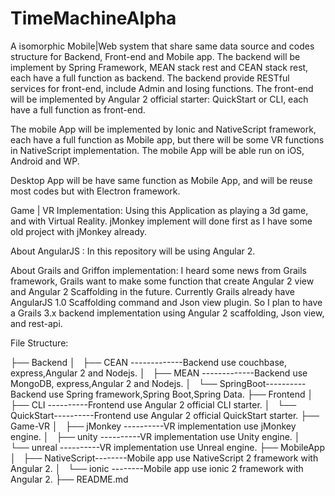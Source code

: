 # TimeMachineAlpha

A isomorphic Mobile|Web system that share same data source and codes structure for Backend, Front-end and Mobile app.
The backend will be implement by Spring Framework, MEAN stack rest and CEAN stack rest, each have a full function as backend. The backend provide RESTful services for front-end, include Admin and losing functions.
The front-end will be implemented by Angular 2 official starter: QuickStart or CLI, each have a full function as front-end.

The mobile App will be implemented by Ionic and NativeScript framework, each have a full function as Mobile app, but there will be some VR functions in NativeScript implementation.
The mobile App will be able run on iOS, Android and WP.

Desktop App will be have same function as Mobile App, and will be reuse most codes but with Electron framework.

Game | VR Implementation: Using this Application as playing a 3d game, and with  Virtual Reality.  jMonkey implement will done first as I have some old project with jMonkey already.


About AngularJS : In this repository will be using  Angular 2.

About Grails and Griffon implementation: I heard some news  from Grails framework, Grails want to make some function that create Angular 2 view and Angular 2  Scaffolding in the future.
Currently Grails already have AngularJS 1.0 Scaffolding command and Json view plugin.
So I plan to have a Grails 3.x  backend implementation using  Angular 2 scaffolding, Json view, and rest-api.

File Structure:

├── Backend
│   ├── CEAN   -------------Backend use couchbase, express,Angular 2 and Nodejs.
│   ├── MEAN   -------------Backend use MongoDB, express,Angular 2 and Nodejs.
│   └── SpringBoot----------Backend use Spring framework,Spring Boot,Spring Data.
├── Frontend
│   ├── CLI       ----------Frontend use Angular 2 official CLI starter.
│   └── QuickStart----------Frontend use Angular 2 official QuickStart starter.
├── Game-VR
│   ├── jMonkey   ----------VR implementation use jMonkey engine.
│   ├── unity     ----------VR implementation use Unity engine.
│   └── unreal    ----------VR implementation use Unreal engine.
├── MobileApp
│   ├── NativeScript--------Mobile app use NativeScript 2 framework with Angular 2.
│   └── ionic       --------Mobile app use ionic 2 framework with Angular 2.
├── README.md
